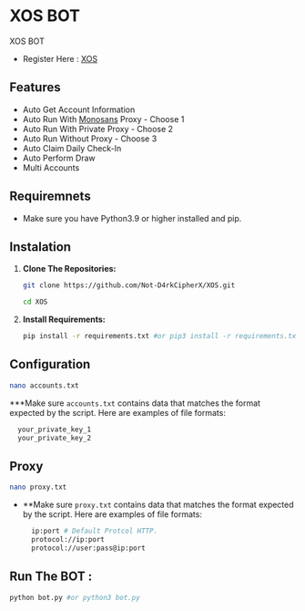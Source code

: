 # XOS BOT
XOS BOT

- Register Here : [XOS](X.ink/TLK7VU)

## Features

  - Auto Get Account Information
  - Auto Run With [Monosans](https://raw.githubusercontent.com/monosans/proxy-list/main/proxies/all.txt) Proxy - Choose 1
  - Auto Run With Private Proxy - Choose 2
  - Auto Run Without Proxy - Choose 3
  - Auto Claim Daily Check-In
  - Auto Perform Draw
  - Multi Accounts

## Requiremnets

- Make sure you have Python3.9 or higher installed and pip.

## Instalation

1. **Clone The Repositories:**
   ```bash
   git clone https://github.com/Not-D4rkCipherX/XOS.git
   ```
   ```bash
   cd XOS
   ```
   
2. **Install Requirements:**
   ```bash
   pip install -r requirements.txt #or pip3 install -r requirements.txt
   ```

## Configuration
 ```bash
nano accounts.txt
```
***Make sure `accounts.txt` contains data that matches the format expected by the script. Here are examples of file formats:
  ```bash
    your_private_key_1
    your_private_key_2
  ```
## Proxy
```bash
nano proxy.txt
```
- **Make sure `proxy.txt` contains data that matches the format expected by the script. Here are examples of file formats:
  ```bash
    ip:port # Default Protcol HTTP.
    protocol://ip:port
    protocol://user:pass@ip:port
  ```

## Run The BOT :

```bash
python bot.py #or python3 bot.py
```
